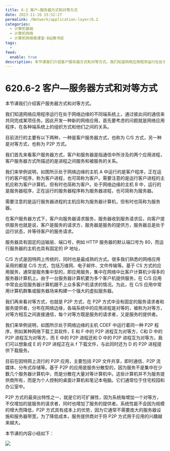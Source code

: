 ```yaml
---
title: 6-2 客户—服务器方式和对等方式
date: 2023-11-16 15:52:27
permalink: /Network/application-layer/6.2
categories:
  - 计算机基础
  - 计算机网络
  - 计算机网络微课堂-B站教书匠
tags:
  - 
feed:
  enable: true
description: 本节课我们介绍客户服务器方式和对等方式。我们知道网络应用程序运行在处于网络边缘的不同端系统上，通过彼此间的通信来共同完成某项任务。因此开发一种新的网络应用，首先要考虑的问题就是网络应用程序，在各种端系统上的组织方式和他们之间的关系。
---
```



# 620.6-2 客户—服务器方式和对等方式

本节课我们介绍客户服务器方式和对等方式。

<!-- more -->


我们知道网络应用程序运行在处于网络边缘的不同端系统上，通过彼此间的通信来共同完成某项任务。因此开发一种新的网络应用，首先要考虑的问题就是网络应用程序，在各种端系统上的组织方式和他们之间的关系。

目前流行的主要有以下两种，一种是客户服务器方式，也称为 C/S 方式，另一种是对等方式，也称为 P2P 方式。

我们首先来看客户服务器方式，客户和服务器是指通信中所涉及的两个应用进程，客户服务器方式所描述的是进程之间服务和被服务的关系。

我们来举例说明，如图所示处于网络边缘的主机 A 中运行的是客户程序，正在运行的客户程序，称为客户进程，也可简称为客户。需要注意的是运行客户进程的主机应称为客户计算机，但有时也简称为客户。处于网络边缘的主机 B 中，运行的是服务器程序，正在运行的服务器程序称为服务器进程，也可简称为服务器。

需要注意的是运行服务器进程的主机应称为服务器计算机，但有时也简称为服务器。

在客户服务器方式下，客户向服务器请求服务，服务器收到服务请求后，向客户提供服务也就是说，客户是服务的请求方，服务器是服务的提供方，服务器总是处于运行状态，并等待客户的服务请求。

服务器具有固定的运输层、端口号，例如 HTTP 服务器的默认端口号为 80，而运行服务器的主机也具有固定的 IP 地址，

C/S 方式是因特网上传统的，同时也是最成熟的方式。很多我们熟悉的网络应用采用的都是 C/S 方式，包括万维网、电子邮件、文件传输等。基于 CS 方式的应用服务，通常是服务集中型的，即应用服务，集中在网络中比客户计算机少得多的服务器计算机上。由于一台服务器计算机要为多个客户机提供服务，在 C/S 应用中常会出现服务器计算机跟不上众多客户机请求的情况。为此，在 C/S 应用中常用计算机群集或服务器场来构建一个强大的虚拟服务器。

我们再来看对等方式，也就是 P2P 方式，在 P2P 方式中没有固定的服务请求者和服务提供者，分布在网络边缘，各端系统中的应用进程是对等的，被称为对等方，对等方相互之间直接通信，每个对等方既是服务的请求者，又是服务的提供者。

我们来举例说明，如图所示处于网络边缘的主机 CDEF 中运行着同一种 P2P 程序，例如某种网络下载工具软件，E 和 F 中的 P2P 进程互为对等方，C和 D 中的 P2P 进程互为对等方，而 E 中的 P2P 进程还和 D 中的 P2P 进程互为对等方。我们可以想象成 E 的 P2P 进程正在从 f 下载文件，与此同时还为 D 的 P2P 进程提供下载服务。

目前在因特网上流行的 P2P 应用，主要包括 P2P 文件共享，即时通信、P2P 流媒体、分布式存储等。基于 P2P 的应用是服务分散型的，因为服务不是集中在少数几个服务器计算机中，而是分散在大量对等计算机中。这些计算机并不为服务提供商所有，而是为个人控制的桌面计算机和笔记本电脑。它们通常位于住宅校园和办公室中。

P2P 方式的最突出特性之一，就是它的可扩展性，因为系统每增加一个对等方，不仅增加的是服务的请求者，同时也增加了服务的提供者。系统性能不会因为规模的增大而降低，P2P 方式具有成本上的优势，因为它通常不需要庞大的服务器设施和服务器带宽，为了降低成本，服务提供商对于将 P2P 方式用于应用的兴趣越来越大。

本节课的内容小结如下：

​![](https://image.peterjxl.com/blog/image-20231116162117-74mnp04.png)​

‍

‍
